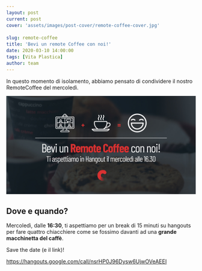 ```yaml
---
layout: post
current: post
cover: 'assets/images/post-cover/remote-coffee-cover.jpg'

slug: remote-coffee
title: 'Bevi un remote Coffee con noi!'
date: 2020-03-10 14:00:00
tags: [Vita Plastica]
author: team
---
```


In questo momento di isolamento, abbiamo pensato di condividere il nostro RemoteCoffee del mercoledì.

![CodicePlastico](/assets/images/post-content/remote-coffe.jpg)

## Dove e quando?
Mercoledì, dalle **16:30**, ti aspettiamo per un break di 15 minuti su hangouts per fare quattro chiacchiere come se fossimo davanti ad una **grande macchinetta del caffè**.

Save the date (e il link)! 

<a href="https://hangouts.google.com/call/nsrHP0J96Dysw6UjwOVeAEEI" target="_blank">https://hangouts.google.com/call/nsrHP0J96Dysw6UjwOVeAEEI</a>